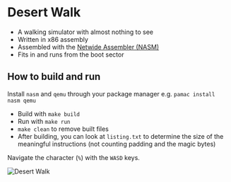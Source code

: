 Desert Walk
===========

- A walking simulator with almost nothing to see
- Written in x86 assembly
- Assembled with the [Netwide Assembler (NASM)](https://en.wikipedia.org/wiki/Netwide_Assembler)
- Fits in and runs from the boot sector

How to build and run
--------------------

Install `nasm` and `qemu` through your package manager
e.g. `pamac install nasm qemu`

- Build with `make build`
- Run with `make run`
- `make clean` to remove built files
- After building, you can look at `listing.txt` to determine the size of the meaningful instructions (not counting padding and the magic bytes)

Navigate the character (`%`) with the `WASD` keys.

![Desert Walk](https://i.imgur.com/WEfWjxA.png)
